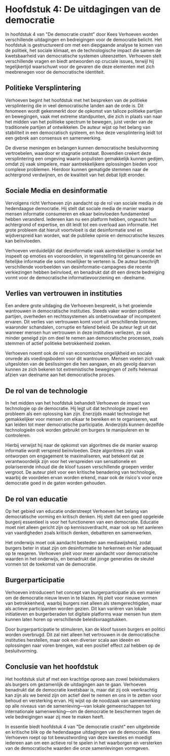 # Hoofdstuk 4: De uitdagingen van de democratie

In hoofdstuk 4 van "De democratie crasht" door Kees Verhoeven worden verschillende uitdagingen en bedreigingen voor de democratie belicht. Het hoofdstuk is gestructureerd om met een diepgaande analyse te komen van de politiek, het sociale klimaat, en de technologische impact die samen de kwetsbaarheid van democratische systemen uiteenzetten. Verhoeven stelt verschillende vragen en biedt antwoorden op cruciale issues, terwijl hij tegelijkertijd waarschuwt voor de gevaren die deze elementen met zich meebrenegen voor de democratische identiteit.

## Politieke Versplintering

Verhoeven begint het hoofdstuk met het bespreken van de politieke versplintering die in veel democratische landen aan de orde is. Dit fenomeen wordt gekenmerkt door de opkomst van talloze politieke partijen en bewegingen, vaak met extreme standpunten, die zich in plaats van naar het midden van het politieke spectrum te bewegen, juist verder van de traditionele partijen af ontwikkelen. De auteur wijst op het belang van stabiliteit in een democratisch systeem, en hoe deze versplintering leidt tot een gebrek aan consensus en samenwerking. 

De diverse meningen en belangen kunnen democratische besluitvorming vertroebelen, waardoor er stagnatie ontstaat. Bovendien creëert deze versplintering een omgeving waarin populisten gemakkelijk kunnen gedijen, omdat zij vaak simpelere, maar aantrekkelijkere oplossingen bieden voor complexe problemen. Hierdoor kunnen gematigde stemmen naar de achtergrond verdwijnen, en de kwaliteit van het debat lijdt eronder.

## Sociale Media en desinformatie

Vervolgens richt Verhoeven zijn aandacht op de rol van sociale media in de hedendaagse democratie. Hij stelt dat sociale media de manier waarop mensen informatie consumeren en elkaar beïnvloeden fundamenteel hebben veranderd. Iedereen kan nu een platform hebben, ongeacht hun achtergrond of expertise, en dit leidt tot een overload aan informatie. Het grote probleem dat hieruit voortvloeit is dat desinformatie snel en wijdverspreid kan worden, wat de publieke opinie en democratische keuzes kan beïnvloeden.

Verhoeven verduidelijkt dat desinformatie vaak aantrekkelijker is omdat het inspeelt op emoties en vooroordelen, in tegenstelling tot genuanceerde en feitelijke informatie die soms moeilijker te verteren is. De auteur beschrijft verschillende voorbeelden van desinformatie-campagnes die recente verkiezingen hebben beïnvloed, en benadrukt dat dit een directe bedreiging vormt voor de democratische informatievoorziening en -deelname.

## Verlies van vertrouwen in instituties

Een andere grote uitdaging die Verhoeven bespreekt, is het groeiende wantrouwen in democratische instituties. Steeds vaker worden politieke partijen, overheden en rechtssystemen als onbetrouwbaar of incompetent ervaren. Dit verlies van vertrouwen komt voort uit verschillende bronnen, waaronder schandalen, corruptie en falend beleid. De auteur legt uit dat wanneer mensen hun vertrouwen in deze instituties verliezen, ze ook minder geneigd zijn om deel te nemen aan democratische processen, zoals stemmen of actief politieke betrokkenheid zoeken.

Verhoeven noemt ook de rol van economische ongelijkheid en sociale onvrede als voedingsbodem voor dit wantrouwen. Mensen voelen zich vaak uitgesloten van de beslissingen die hen aangaan, en als gevolg daarvan kunnen ze zich bekeren tot extremistische bewegingen of zelfs helemaal afzien van deelname aan het democratische proces.

## De rol van de technologie

In het midden van het hoofdstuk behandelt Verhoeven de impact van technologie op de democratie. Hij legt uit dat technologie zowel een probleem als een oplossing kan zijn. Enerzijds maakt technologie het gemakkelijker voor mensen om elkaar te bereiken en te organiseren, wat kan leiden tot meer democratische participatie. Anderzijds kunnen dezelfde technologieën ook worden gebruikt om burgers te manipuleren en te controleren.

Hierbij verwijst hij naar de opkomst van algoritmes die de manier waarop informatie wordt verspreid beïnvloeden. Deze algoritmes zijn vaak ontworpen om engagement te maximaliseren, wat betekent dat ze verantwoordelijk zijn voor het verspreiden van sensationele en polariserende inhoud die de kloof tussen verschillende groepen verder vergroot. De auteur pleit voor een kritische benadering van technologie, waarbij de voordelen ervan worden erkend, maar ook de risico's voor onze democratie goed in de gaten worden gehouden.

## De rol van educatie

Op het gebied van educatie onderstreept Verhoeven het belang van democratische vorming en kritisch denken. Hij stelt dat een goed opgeleide burgerij essentieel is voor het functioneren van een democratie. Educatie moet niet alleen gericht zijn op kennisoverdracht, maar ook op het aanleren van vaardigheden zoals kritisch denken, debatteren en samenwerken.

Het onderwijs moet ook aandacht besteden aan mediawijsheid, zodat burgers beter in staat zijn om desinformatie te herkennen en hier adequaat op te reageren. Verhoeven pleit voor meer aandacht voor democratische waarden in het onderwijs, en benadrukt dat jonge generaties de sleutel vormen tot de toekomst van de democratie.

## Burgerparticipatie

Verhoeven introduceert het concept van burgerparticipatie als een manier om de democratie nieuw leven in te blazen. Hij pleit voor nieuwe vormen van betrokkenheid, waarbij burgers niet alleen als stemgerechtigden, maar als actieve participanten worden gezien. Dit kan variëren van lokale initiatieven en burgerberaden tot digitale platforms waar mensen hun stem kunnen laten horen op verschillende beleidsvraagstukken.

Door burgerparticipatie te stimuleren, kan de kloof tussen burgers en politici worden overbrugd. Dit zal niet alleen het vertrouwen in de democratische instituties herstellen, maar ook een diverser scala aan ideeën en oplossingen naar voren brengen, wat een positief effect zal hebben op de besluitvorming.

## Conclusie van het hoofdstuk

Het hoofdstuk sluit af met een krachtige oproep aan zowel beleidsmakers als burgers om gezamenlijk de uitdagingen aan te gaan. Verhoeven benadrukt dat de democratie kwetsbaar is, maar dat zij ook veerkrachtig kan zijn als we bereid zijn om actief deel te nemen en ons in te zetten voor behoud en versterking ervan. Hij wijst op de noodzaak van samenwerking op alle niveaus van de samenleving—van lokale gemeenschappen tot internationale samenwerking—om de democratie te beschermen tegen de vele bedreigingen waar zij mee te maken heeft.

In essentie biedt hoofdstuk 4 van "De democratie crasht" een uitgebreide en kritische blik op de hedendaagse uitdagingen van de democratie. Kees Verhoeven roept op tot bewustwording van deze kwesties en moedigt iedereen aan om een actieve rol te spelen in het waarborgen en versterken van de democratische waarden die onze samenlevingen vormgeven.